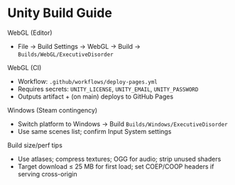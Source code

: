 # Unity Build Guide

WebGL (Editor)
- File → Build Settings → WebGL → Build → `Builds/WebGL/ExecutiveDisorder`

WebGL (CI)
- Workflow: `.github/workflows/deploy-pages.yml`
- Requires secrets: `UNITY_LICENSE`, `UNITY_EMAIL`, `UNITY_PASSWORD`
- Outputs artifact + (on main) deploys to GitHub Pages

Windows (Steam contingency)
- Switch platform to Windows → Build `Builds/Windows/ExecutiveDisorder`
- Use same scenes list; confirm Input System settings

Build size/perf tips
- Use atlases; compress textures; OGG for audio; strip unused shaders
- Target download ≤ 25 MB for first load; set COEP/COOP headers if serving cross-origin
